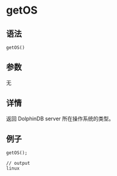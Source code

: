 # getOS

## 语法

`getOS()`

## 参数

无

## 详情

返回 DolphinDB server 所在操作系统的类型。

## 例子

```
getOS();

// output
linux
```

